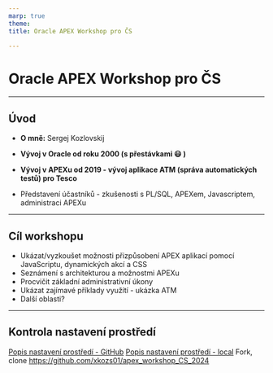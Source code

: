 ```yaml
---
marp: true
theme: 
title: Oracle APEX Workshop pro ČS

---
```

# Oracle APEX Workshop pro ČS

---

## Úvod

- **O mně:** Sergej Kozlovskij
- **Vývoj v Oracle od roku 2000 (s přestávkami :smiley: )**
- **Vývoj v APEXu od 2019 - vývoj aplikace ATM (správa automatických testů) pro Tesco** 



- Představení účastníků - zkušenosti s PL/SQL, APEXem, Javascriptem, administraci APEXu

---

## Cíl workshopu

- Ukázat/vyzkoušet možnosti přizpůsobení APEX aplikací pomocí JavaScriptu,  dynamických akcí a CSS
- Seznámení s architekturou a možnostmi APEXu
- Procvičit základní administrativní úkony
- Ukázat zajímavé příklady využítí - ukázka ATM
- Další oblasti? 

---

## Kontrola nastavení prostředí
[Popis nastavení prostředí - GitHub](https://github.com/xkozs01/apex_workshop_CS_2024/blob/main/setup/enviroment.MD)
[Popis nastavení prostředí - local](../../setup/enviroment.MD)
Fork, clone https://github.com/xkozs01/apex_workshop_CS_2024